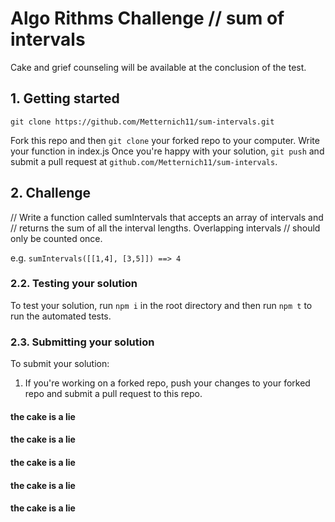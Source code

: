 # Algo Rithms Challenge // sum of intervals

Cake and grief counseling will be available at the conclusion of the test.

## 1. Getting started
  `git clone https://github.com/Metternich11/sum-intervals.git`


Fork this repo and then `git clone` your forked repo to your computer.
Write your function in index.js
Once you're happy with your solution, `git push` and submit a pull request at
`github.com/Metternich11/sum-intervals`.

## 2. Challenge
// Write a function called sumIntervals that accepts an array of intervals and
// returns the sum of all the interval lengths. Overlapping intervals
// should only be counted once.

e.g. `sumIntervals([[1,4], [3,5]]) ==> 4`

### 2.2. Testing your solution
To test your solution, run `npm i` in the root directory
and then run `npm t` to run the automated tests.

### 2.3. Submitting your solution

To submit your solution:

1. If you're working on a forked repo, push your changes to your forked repo and submit a pull request to this repo.

#### the cake is a lie
#### the cake is a lie
#### the cake is a lie
#### the cake is a lie
#### the cake is a lie
